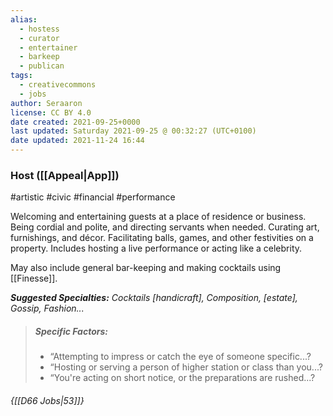```yaml
---
alias:
  - hostess
  - curator
  - entertainer
  - barkeep
  - publican
tags:
  - creativecommons
  - jobs
author: Seraaron
license: CC BY 4.0
date created: 2021-09-25+0000
last updated: Saturday 2021-09-25 @ 00:32:27 (UTC+0100)
date updated: 2021-11-24 16:44
---
```


### Host ([[Appeal|App]])

#artistic #civic #financial #performance

Welcoming and entertaining guests at a place of residence or business. Being cordial and polite, and directing servants when needed. Curating art, furnishings, and décor. Facilitating balls, games, and other festivities on a property. Includes hosting a live performance or acting like a celebrity.

May also include general bar-keeping and making cocktails using [[Finesse]].

_**Suggested Specialties:** Cocktails [handicraft], Composition, [estate], Gossip, Fashion..._

> ##### Specific Factors:
>
> - “Attempting to impress or catch the eye of someone specific...?
> - “Hosting or serving a person of higher station or class than you...?
> - “You're acting on short notice, or the preparations are rushed...?

###### {[[D66 Jobs|53]]}
